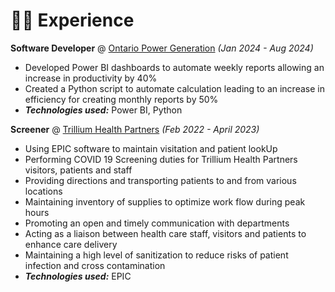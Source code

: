 # 👨‍💻 Experience

**Software Developer** @ [Ontario Power Generation](https://www.opg.com/) _(Jan 2024 - Aug 2024)_

- Developed Power BI dashboards to automate weekly reports allowing an increase in productivity by 40%
- Created a Python script to automate calculation leading to an increase in efficiency for creating monthly reports by 50%
- _**Technologies used:**_ Power BI, Python

**Screener** @ [Trillium Health Partners](https://www.thp.ca/Pages/Home.aspx) _(Feb 2022 - April 2023)_

- Using EPIC software to maintain visitation and patient lookUp
- Performing COVID 19 Screening duties for Trillium Health Partners visitors, patients and staff
- Providing directions and transporting patients to and from various locations
- Maintaining inventory of supplies to optimize work flow during peak hours
- Promoting an open and timely communication with departments
- Acting as a liaison between health care staff, visitors and patients to enhance care delivery
- Maintaining a high level of sanitization to reduce risks of patient infection and cross contamination
- _**Technologies used:**_ EPIC
&nbsp;
